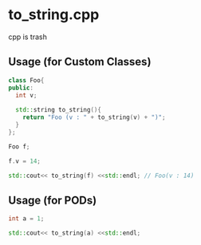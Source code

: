 to_string.cpp
====

cpp is trash


Usage (for Custom Classes)
----
```c++
class Foo{
public:
  int v;
  
  std::string to_string(){
    return "Foo (v : " + to_string(v) + ")";
  }
};
```
```c++
Foo f;

f.v = 14;

std::cout<< to_string(f) <<std::endl; // Foo(v : 14)
```

Usage (for PODs)
----
```c++
int a = 1;

std::cout<< to_string(a) <<std::endl;
```
